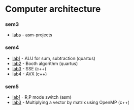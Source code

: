 # Computer architecture
### sem3
- [labs](https://github.com/SingularityUrBrain/Asm-projects) - asm-projects
### sem4
- [lab1](https://github.com/SingularityUrBrain/computer-architecture-labs/tree/master/sem4/lab1) - ALU for sum, subtraction (quartus)
- [lab2](https://github.com/SingularityUrBrain/computer-architecture-labs/tree/master/sem4/lab2) - Booth algorithm (quartus)
- [lab3](https://github.com/SingularityUrBrain/computer-architecture-labs/tree/master/sem4/lab3) - SSE (c++)
- [lab4](https://github.com/SingularityUrBrain/computer-architecture-labs/tree/master/sem4/lab4) - AVX (c++)
### sem5
- [lab1](https://github.com/SingularityUrBrain/computer-architecture-labs/tree/master/sem5/lab1) - R,P mode switch (asm)
- [lab3](https://github.com/SingularityUrBrain/computer-architecture-labs/tree/master/sem5/lab3) - Multiplying a vector by matrix using OpenMP (c++)
